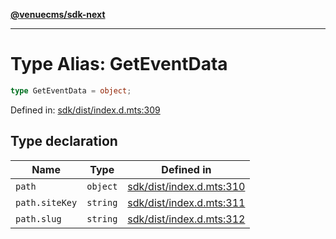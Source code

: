 [**@venuecms/sdk-next**](../Index.md)

***

# Type Alias: GetEventData

```ts
type GetEventData = object;
```

Defined in: [sdk/dist/index.d.mts:309](https://github.com/venuecms/sdk/blob/9b35c3f75ba3cd0722f50bc82d98f2f4dd56e037/packages/sdk/dist/index.d.mts#L309)

## Type declaration

| Name | Type | Defined in |
| ------ | ------ | ------ |
| <a id="path"></a> `path` | `object` | [sdk/dist/index.d.mts:310](https://github.com/venuecms/sdk/blob/9b35c3f75ba3cd0722f50bc82d98f2f4dd56e037/packages/sdk/dist/index.d.mts#L310) |
| `path.siteKey` | `string` | [sdk/dist/index.d.mts:311](https://github.com/venuecms/sdk/blob/9b35c3f75ba3cd0722f50bc82d98f2f4dd56e037/packages/sdk/dist/index.d.mts#L311) |
| `path.slug` | `string` | [sdk/dist/index.d.mts:312](https://github.com/venuecms/sdk/blob/9b35c3f75ba3cd0722f50bc82d98f2f4dd56e037/packages/sdk/dist/index.d.mts#L312) |
